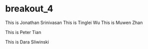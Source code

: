 
# breakout_4
This is Jonathan Srinivasan
This is Tinglei Wu
This is Muwen Zhan

This is Peter Tian

This is Dara Sliwinski
